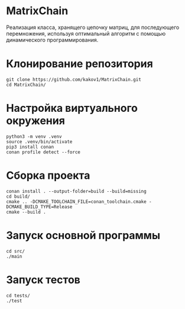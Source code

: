 # MatrixChain
Реализация класса, хранящего цепочку матриц, для последующего перемножения, используя оптимальный алгоритм с помощью динамического программирования.
# Клонирование репозитория
```
git clone https://github.com/kakov1/MatrixChain.git
cd MatrixChain/
```
# Настройка виртуального окружения
```
python3 -m venv .venv
source .venv/bin/activate
pip3 install conan
conan profile detect --force
```
# Сборка проекта
```
conan install . --output-folder=build --build=missing
cd build/
cmake .. -DCMAKE_TOOLCHAIN_FILE=conan_toolchain.cmake -DCMAKE_BUILD_TYPE=Release
cmake --build .
```
# Запуск основной программы
```
cd src/
./main
```
# Запуск тестов
```
cd tests/
./test
```